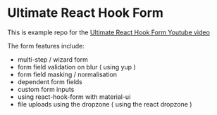 # Ultimate React Hook Form

This is example repo for the [Ultimate React Hook Form Youtube video](https://www.youtube.com/watch?v=U-iz8b4RExA)

The form features include:

- multi-step / wizard form
- form field validation on blur ( using yup )
- form field masking / normalisation
- dependent form fields
- custom form inputs
- using react-hook-form with material-ui
- file uploads using the dropzone ( using the react dropzone )
